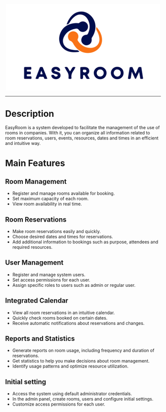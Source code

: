 <p align="center" ><img src="././img/logo.png" width="500px" /></p>

---

# Description

EasyRoom is a system developed to facilitate the management of the use of rooms in companies. With it, you can organize all information related to room reservations, users, events, resources, dates and times in an efficient and intuitive way.

# Main Features

## Room Management

- Register and manage rooms available for booking.
- Set maximum capacity of each room.
- View room availability in real time.


## Room Reservations

- Make room reservations easily and quickly.
- Choose desired dates and times for reservations.
- Add additional information to bookings such as purpose, attendees and required resources.


## User Management

- Register and manage system users.
- Set access permissions for each user.
- Assign specific roles to users such as admin or regular user.


## Integrated Calendar

- View all room reservations in an intuitive calendar.
- Quickly check rooms booked on certain dates.
- Receive automatic notifications about reservations and changes.


## Reports and Statistics

- Generate reports on room usage, including frequency and duration of reservations.
- Get statistics to help you make decisions about room management.
- Identify usage patterns and optimize resource utilization.


## Initial setting

- Access the system using default administrator credentials.
- In the admin panel, create rooms, users and configure initial settings.
- Customize access permissions for each user.